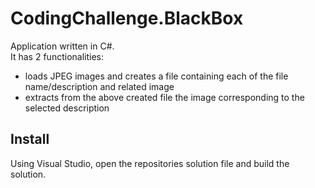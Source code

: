 # CodingChallenge.BlackBox

Application written in C#.  
It has 2 functionalities:
* loads JPEG images and creates a file containing each of the file name/description and related image
* extracts from the above created file the image corresponding to the selected description

## Install
Using Visual Studio, open the repositories solution file and build the solution.
